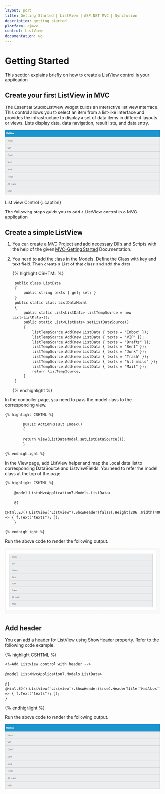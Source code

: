 ```yaml
---
layout: post
title: Getting Started | ListView | ASP.NET MVC | Syncfusion
description: getting started
platform: ejmvc
control: ListView
documentation: ug
---
```


# Getting Started

This section explains briefly on how to create a ListView control in your application.

## Create your first ListView in MVC

The Essential StudioListView widget builds an interactive list view interface. This control allows you to select an item from a list-like interface and provides the infrastructure to display a set of data items in different layouts or views. Lists display data, data navigation, result lists, and data entry.    


![](Getting-Started_images/Getting-Started_img1.png)

List view Control
{:.caption}

The following steps guide you to add a ListView control in a MVC application.

## Create a simple ListView

1. You can create a MVC Project and add necessary Dll’s and Scripts with the help of the given [MVC-Getting Started](http://help.syncfusion.com/aspnetmvc/listview/getting-started) Documentation.
2. You need to add the class in the Models. Define the Class with key and text field. Then create a List of that class and add the data.

    {% highlight CSHTML %}

        public class ListData
        {
            public string texts { get; set; }
        }
        public static class ListDataModal
        {
            public static List<ListData> listTempSource = new List<ListData>();
            public static List<ListData> setListDataSource()
            {
                listTempSource.Add(new ListData { texts = "Inbox" });
                listTempSource.Add(new ListData { texts = "VIP" });
                listTempSource.Add(new ListData { texts = "Drafts" });
                listTempSource.Add(new ListData { texts = "Sent" });
                listTempSource.Add(new ListData { texts = "Junk" });
                listTempSource.Add(new ListData { texts = "Trash" });
                listTempSource.Add(new ListData { texts = "All mails" });
                listTempSource.Add(new ListData { texts = "Mail" });
                return listTempSource;
            }        
        }

    {% endhighlight %}

In the controller page, you need to pass the model class to the corresponding view.

    {% highlight CSHTML %}

            public ActionResult Index()
            {
            
            return View(ListDataModal.setListDataSource());               
            }

    {% endhighlight %}

In the View page, add ListView helper and map the Local data list to corresponding DataSource and ListviewFields. You need to refer the model class at the top of the page.

    {% highlight CSHTML %}

        @model List<MvcApplication7.Models.ListData>

        @{
        @Html.EJ().ListView("Listview").ShowHeader(false).Height(206).Width(400).DataSource(Model).FieldSettings(f => { f.Text("texts"); });
        }

    {% endhighlight %}

Run the above code to render the following output.

![](Getting-Started_images/Getting-Started_img2.png)


## Add header

You can add a header for ListView using ShowHeader property. Refer to the following code example.

{% highlight CSHTML %}

    <!—Add Listview control with header -->

    @model List<MvcApplication7.Models.ListData>

	@{
    @Html.EJ().ListView("Listview").ShowHeader(true).HeaderTitle("Mailbox").Height(206).Width(400).DataSource(Model).FieldSettings(f => { f.Text("texts"); });
    }
   
{% endhighlight %}

Run the above code to render the following output.

![](Getting-Started_images/Getting-Started_img3.png)